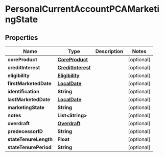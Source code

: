 
# PersonalCurrentAccountPCAMarketingState

## Properties
Name | Type | Description | Notes
------------ | ------------- | ------------- | -------------
**coreProduct** | [**CoreProduct**](CoreProduct.md) |  |  [optional]
**creditInterest** | [**CreditInterest**](CreditInterest.md) |  |  [optional]
**eligibility** | [**Eligibility**](Eligibility.md) |  |  [optional]
**firstMarketedDate** | [**LocalDate**](LocalDate.md) |  |  [optional]
**identification** | **String** |  |  [optional]
**lastMarketedDate** | [**LocalDate**](LocalDate.md) |  |  [optional]
**marketingState** | **String** |  |  [optional]
**notes** | **List&lt;String&gt;** |  |  [optional]
**overdraft** | [**Overdraft**](Overdraft.md) |  |  [optional]
**predecessorID** | **String** |  |  [optional]
**stateTenureLength** | **Float** |  |  [optional]
**stateTenurePeriod** | **String** |  |  [optional]



